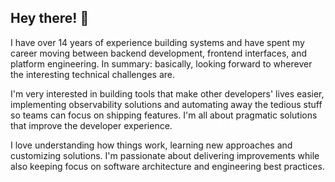 ## Hey there! 👋

I have over 14 years of experience building systems and have spent my career moving between backend development, frontend interfaces, and platform engineering. In summary: basically, looking forward to wherever the interesting technical challenges are.

I'm very interested in building tools that make other developers' lives easier, implementing observability solutions and automating away the tedious stuff so teams can focus on shipping features. I'm all about pragmatic solutions that improve the developer experience.

I love understanding how things work, learning new approaches and customizing solutions. I'm passionate about delivering improvements while also keeping focus on software architecture and engineering best practices.
